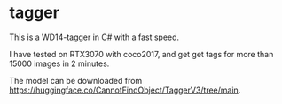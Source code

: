 # tagger

This is a WD14-tagger in C# with a fast speed.

I have tested on RTX3070 with coco2017, and get get tags for more than 15000 images in 2 minutes.

The model can be downloaded from https://huggingface.co/CannotFindObject/TaggerV3/tree/main.
